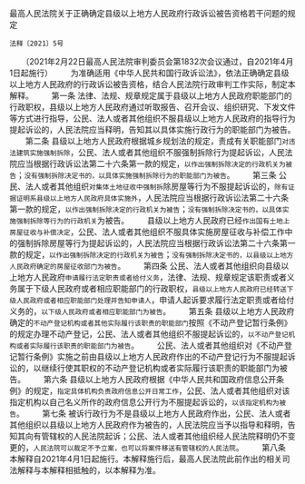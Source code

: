 最高人民法院关于正确确定县级以上地方人民政府行政诉讼被告资格若干问题的规定

    法释〔2021〕5号
　　（2021年2月22日最高人民法院审判委员会第1832次会议通过，自2021年4月1日起施行）
　　为准确适用《中华人民共和国行政诉讼法》，依法正确确定县级以上地方人民政府的行政诉讼被告资格，结合人民法院行政审判工作实际，制定本解释。
　　第一条  法律、法规、规章规定属于县级以上地方人民政府职能部门的行政职权，县级以上地方人民政府通过听取报告、召开会议、组织研究、下发文件等方式进行指导，公民、法人或者其他组织不服县级以上地方人民政府的指导行为提起诉讼的，人民法院应当释明，告知其以具体实施行政行为的职能部门为被告。
　　第二条  县级以上地方人民政府根据城乡规划法的规定，责成有关职能部门`对违法建筑实施强制拆除`，公民、法人或者其他组织不服强制拆除行为提起诉讼，人民法院应当根据行政诉讼法第二十六条第一款的规定，`以作出强制拆除决定的行政机关为被告`；`没有强制拆除决定书的，以具体实施强制拆除行为的职能部门为被告`。
　　第三条  公民、法人或者其他组织`对集体土地征收中强制拆`除房屋等行为不服提起诉讼的，`除有证据证明系县级以上地方人民政府具体实施外`，人民法院应当根据行政诉讼法第二十六条第一款的规定，`以作出强制拆除决定的行政机关为被告`；`没有强制拆除决定书的，以具体实施强制拆除等行为的行政机关`为被告。
　　县级以上地方人民政府已经`作出国有土地上房屋征收与补偿决定`，公民、法人或者其他组织不服具体实施房屋征收与补偿工作中的强制拆除房屋等行为提起诉讼的，人民法院应当根据行政诉讼法第二十六条第一款的规定，`以作出强制拆除决定的行政机关为被告`；`没有强制拆除决定书的，以县级以上地方人民政府确定的房屋征收部门为被告`。
　　第四条  公民、法人或者其他组织向县级以上地方人民政府`申请履行法定职责或者给付义务`，法律、法规、规章规定该职责或者义务属于下级人民政府或者相应职能部门的行政职权，`县级以上地方人民政府已经转送下级人民政府或者相应职能部门处理并告知申请人`，申请人起诉要求履行法定职责或者给付义务的，`以下级人民政府或者相应职能部门为被告`。
　　第五条  县级以上地方人民政府确定的`不动产登记机构或者其他实际履行该职责的职能部门`按照《不动产登记暂行条例》的规定办理不动产登记，公民、法人或者其他组织不服提起诉讼的，`以不动产登记机构或者实际履行该职责的职能部门为被告`。
　　公民、法人或者其他组织对《不动产登记暂行条例》实施之前由县级以上地方人民政府作出的不动产登记行为不服提起诉讼的，以继续行使其职权的不动产登记机构或者实际履行该职责的职能部门为被告。
　　第六条  县级以上地方人民政府根据《中华人民共和国政府信息公开条例》的规定，`指定具体机构负责政府信息公开日常工作`，公民、法人或者其他组织对该指定机构以自己名义所作的政府信息公开行为不服提起诉讼的，`以该指定机构为被告`。
　　第七条  被诉行政行为不是县级以上地方人民政府作出，公民、法人或者其他组织以县级以上地方人民政府作为被告的，人民法院应当予以指导和释明，告知其向有管辖权的人民法院起诉；公民、法人或者其他组织经人民法院释明仍不变更的，`人民法院可以裁定不予立案，也可以将案件移送有管辖权的人民法院`。
　　第八条  本解释自2021年4月1日起施行。本解释施行后，最高人民法院此前作出的相关司法解释与本解释相抵触的，以本解释为准。